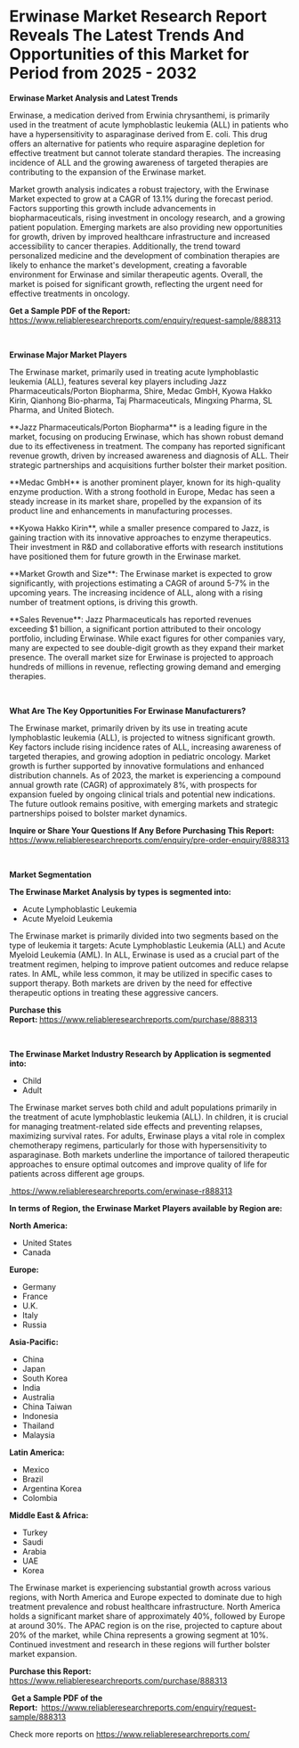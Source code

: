 <p><h1>Erwinase Market Research Report Reveals The Latest Trends And Opportunities of this Market for Period from 2025 - 2032</h1></p><p><strong>Erwinase Market Analysis and Latest Trends</strong></p>
<p><p>Erwinase, a medication derived from Erwinia chrysanthemi, is primarily used in the treatment of acute lymphoblastic leukemia (ALL) in patients who have a hypersensitivity to asparaginase derived from E. coli. This drug offers an alternative for patients who require asparagine depletion for effective treatment but cannot tolerate standard therapies. The increasing incidence of ALL and the growing awareness of targeted therapies are contributing to the expansion of the Erwinase market.</p><p>Market growth analysis indicates a robust trajectory, with the Erwinase Market expected to grow at a CAGR of 13.1% during the forecast period. Factors supporting this growth include advancements in biopharmaceuticals, rising investment in oncology research, and a growing patient population. Emerging markets are also providing new opportunities for growth, driven by improved healthcare infrastructure and increased accessibility to cancer therapies. Additionally, the trend toward personalized medicine and the development of combination therapies are likely to enhance the market's development, creating a favorable environment for Erwinase and similar therapeutic agents. Overall, the market is poised for significant growth, reflecting the urgent need for effective treatments in oncology.</p></p>
<p><strong>Get a Sample PDF of the Report:&nbsp;</strong> <a href="https://www.reliableresearchreports.com/enquiry/request-sample/888313?utm_campaign=2937&utm_medium=2&utm_source=Github&utm_content=ia&utm_term=08032025&utm_id=erwinase">https://www.reliableresearchreports.com/enquiry/request-sample/888313</a></p>
<p>&nbsp;</p>
<p><strong>Erwinase Major Market Players</strong></p>
<p><p>The Erwinase market, primarily used in treating acute lymphoblastic leukemia (ALL), features several key players including Jazz Pharmaceuticals/Porton Biopharma, Shire, Medac GmbH, Kyowa Hakko Kirin, Qianhong Bio-pharma, Taj Pharmaceuticals, Mingxing Pharma, SL Pharma, and United Biotech. </p><p>**Jazz Pharmaceuticals/Porton Biopharma** is a leading figure in the market, focusing on producing Erwinase, which has shown robust demand due to its effectiveness in treatment. The company has reported significant revenue growth, driven by increased awareness and diagnosis of ALL. Their strategic partnerships and acquisitions further bolster their market position.</p><p>**Medac GmbH** is another prominent player, known for its high-quality enzyme production. With a strong foothold in Europe, Medac has seen a steady increase in its market share, propelled by the expansion of its product line and enhancements in manufacturing processes.</p><p>**Kyowa Hakko Kirin**, while a smaller presence compared to Jazz, is gaining traction with its innovative approaches to enzyme therapeutics. Their investment in R&D and collaborative efforts with research institutions have positioned them for future growth in the Erwinase market.</p><p>**Market Growth and Size**: The Erwinase market is expected to grow significantly, with projections estimating a CAGR of around 5-7% in the upcoming years. The increasing incidence of ALL, along with a rising number of treatment options, is driving this growth. </p><p>**Sales Revenue**: Jazz Pharmaceuticals has reported revenues exceeding $1 billion, a significant portion attributed to their oncology portfolio, including Erwinase. While exact figures for other companies vary, many are expected to see double-digit growth as they expand their market presence. The overall market size for Erwinase is projected to approach hundreds of millions in revenue, reflecting growing demand and emerging therapies.</p></p>
<p>&nbsp;</p>
<p><strong>What Are The Key Opportunities For Erwinase Manufacturers?</strong></p>
<p><p>The Erwinase market, primarily driven by its use in treating acute lymphoblastic leukemia (ALL), is projected to witness significant growth. Key factors include rising incidence rates of ALL, increasing awareness of targeted therapies, and growing adoption in pediatric oncology. Market growth is further supported by innovative formulations and enhanced distribution channels. As of 2023, the market is experiencing a compound annual growth rate (CAGR) of approximately 8%, with prospects for expansion fueled by ongoing clinical trials and potential new indications. The future outlook remains positive, with emerging markets and strategic partnerships poised to bolster market dynamics.</p></p>
<p><strong>Inquire or Share Your Questions If Any Before Purchasing This Report:</strong> <a href="https://www.reliableresearchreports.com/enquiry/pre-order-enquiry/888313?utm_campaign=2937&utm_medium=2&utm_source=Github&utm_content=ia&utm_term=08032025&utm_id=erwinase">https://www.reliableresearchreports.com/enquiry/pre-order-enquiry/888313</a></p>
<p>&nbsp;</p>
<p><strong>Market Segmentation</strong></p>
<p><strong>The Erwinase Market Analysis by types is segmented into:</strong></p>
<p><ul><li>Acute Lymphoblastic Leukemia</li><li>Acute Myeloid Leukemia</li></ul></p>
<p><p>The Erwinase market is primarily divided into two segments based on the type of leukemia it targets: Acute Lymphoblastic Leukemia (ALL) and Acute Myeloid Leukemia (AML). In ALL, Erwinase is used as a crucial part of the treatment regimen, helping to improve patient outcomes and reduce relapse rates. In AML, while less common, it may be utilized in specific cases to support therapy. Both markets are driven by the need for effective therapeutic options in treating these aggressive cancers.</p></p>
<p><strong>Purchase this Report:&nbsp;</strong><a href="https://www.reliableresearchreports.com/purchase/888313?utm_campaign=2937&utm_medium=2&utm_source=Github&utm_content=ia&utm_term=08032025&utm_id=erwinase">https://www.reliableresearchreports.com/purchase/888313</a></p>
<p>&nbsp;</p>
<p><strong>The Erwinase Market Industry Research by Application is segmented into:</strong></p>
<p><ul><li>Child</li><li>Adult</li></ul></p>
<p><p>The Erwinase market serves both child and adult populations primarily in the treatment of acute lymphoblastic leukemia (ALL). In children, it is crucial for managing treatment-related side effects and preventing relapses, maximizing survival rates. For adults, Erwinase plays a vital role in complex chemotherapy regimens, particularly for those with hypersensitivity to asparaginase. Both markets underline the importance of tailored therapeutic approaches to ensure optimal outcomes and improve quality of life for patients across different age groups.</p></p>
<p><a href="https://www.reliableresearchreports.com/erwinase-r888313?utm_campaign=2937&utm_medium=2&utm_source=Github&utm_content=ia&utm_term=08032025&utm_id=erwinase">&nbsp;https://www.reliableresearchreports.com/erwinase-r888313</a></p>
<p><strong>In terms of Region, the Erwinase Market Players available by Region are:</strong></p>
<p>
    <p> <strong> North America: </strong>
        <ul>
            <li>United States</li>
            <li>Canada</li>
        </ul>
        </p> 
    <p> <strong> Europe: </strong>
        <ul>
            <li>Germany</li>
            <li>France</li>
            <li>U.K.</li>
            <li>Italy</li>
            <li>Russia</li>
        </ul>
        </p> 
    <p> <strong> Asia-Pacific: </strong>
        <ul>
            <li>China</li>
            <li>Japan</li>
            <li>South Korea</li>
            <li>India</li>
            <li>Australia</li>
            <li>China Taiwan</li>
            <li>Indonesia</li>
            <li>Thailand</li>
            <li>Malaysia</li>
        </ul>
        </p> 
    <p> <strong> Latin America: </strong>
        <ul>
            <li>Mexico</li>
            <li>Brazil</li>
            <li>Argentina Korea</li>
            <li>Colombia</li>
        </ul>
        </p> 
    <p> <strong> Middle East & Africa: </strong>
        <ul>
            <li>Turkey</li>
            <li>Saudi</li>
            <li>Arabia</li>
            <li>UAE</li>
            <li>Korea</li>
        </ul>
    </p>
    </p>
<p><p>The Erwinase market is experiencing substantial growth across various regions, with North America and Europe expected to dominate due to high treatment prevalence and robust healthcare infrastructure. North America holds a significant market share of approximately 40%, followed by Europe at around 30%. The APAC region is on the rise, projected to capture about 20% of the market, while China represents a growing segment at 10%. Continued investment and research in these regions will further bolster market expansion.</p></p>
<p><strong>Purchase this Report: </strong><a href="https://www.reliableresearchreports.com/purchase/888313?utm_campaign=2937&utm_medium=2&utm_source=Github&utm_content=ia&utm_term=08032025&utm_id=erwinase">https://www.reliableresearchreports.com/purchase/888313</a></p>
<p>&nbsp;<strong>Get a Sample PDF of the Report:&nbsp;&nbsp;</strong><a href="https://www.reliableresearchreports.com/enquiry/request-sample/888313?utm_campaign=2937&utm_medium=2&utm_source=Github&utm_content=ia&utm_term=08032025&utm_id=erwinase">https://www.reliableresearchreports.com/enquiry/request-sample/888313</a></p>
<p><strong></strong></p>
<p>Check more reports on <a href="https://www.reliableresearchreports.com/?utm_campaign=2937&utm_medium=2&utm_source=Github&utm_content=ia&utm_term=08032025&utm_id=erwinase">https://www.reliableresearchreports.com/</a></p>